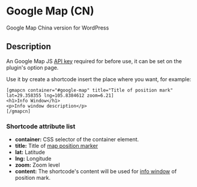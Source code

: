 # Google Map (CN) #

Google Map China version for WordPress

## Description ##

An Google Map JS [API key](https://developers.google.com/maps/documentation/javascript/get-api-key) required for before
use, it can be set on the plugin's option page.

Use it by create a shortcode insert the place where you want, for example:

```
[gmapcn container="#google-map" title="Title of position mark" lat=29.358355 lng=105.8384612 zoom=6.21]
<h1>Info Window</h1>
<p>Info window description</p>
[/gmapcn]
```

### Shortcode attribute list ###

 * **container:** CSS selector of the container element.
 * **title:** Title of [map position marker](https://developers.google.com/maps/documentation/javascript/markers)
 * **lat:** Latitude
 * **lng:** Longitude
 * **zoom:** Zoom level
 * **content:** The shortcode's content will be used for 
   [info window](https://developers.google.com/maps/documentation/javascript/infowindows) of position mark.
